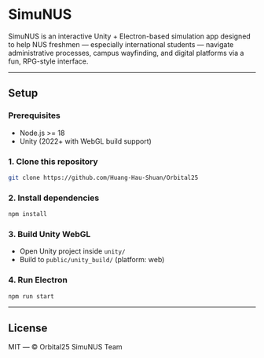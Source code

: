 # SimuNUS

SimuNUS is an interactive Unity + Electron-based simulation app designed to help NUS freshmen — especially international students — navigate administrative processes, campus wayfinding, and digital platforms via a fun, RPG-style interface.

---

## Setup

### Prerequisites

- Node.js >= 18
- Unity (2022+ with WebGL build support)

### 1. Clone this repository

```bash
git clone https://github.com/Huang-Hau-Shuan/Orbital25
```

### 2. Install dependencies

```bash
npm install
```

### 3. Build Unity WebGL

- Open Unity project inside `unity/`
- Build to `public/unity_build/` (platform: web)

### 4. Run Electron

```bash
npm run start
```

---

## License

MIT — © Orbital25 SimuNUS Team
